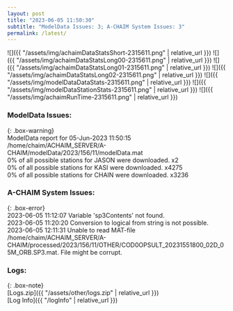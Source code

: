 ```yaml
---
layout: post
title: "2023-06-05 11:50:30"
subtitle: "ModelData Issues: 3; A-CHAIM System Issues: 3"
permalink: /latest/
---
```


![]({{ "/assets/img/achaimDataStatsShort-2315611.png" | relative_url }})
![]({{ "/assets/img/achaimDataStatsLong00-2315611.png" | relative_url }})
![]({{ "/assets/img/achaimDataStatsLong01-2315611.png" | relative_url }})
![]({{ "/assets/img/achaimDataStatsLong02-2315611.png" | relative_url }})
![]({{ "/assets/img/modelDataDataStats-2315611.png" | relative_url }})
![]({{ "/assets/img/modelDataStationStats-2315611.png" | relative_url }})
![]({{ "/assets/img/achaimRunTime-2315611.png" | relative_url }})


### ModelData Issues:  
  
{: .box-warning}  
 ModelData report for 05-Jun-2023 11:50:15   
 /home/chaim/ACHAIM_SERVER/A-CHAIM/modelData/2023/156/11/modelData.mat   
 0% of all possible stations for JASON were downloaded. x2   
 0% of all possible stations for KASI were downloaded. x4275   
 0% of all possible stations for CHAIN were downloaded. x3236   
  
### A-CHAIM System Issues:  
  
{: .box-error}  
2023-06-05 11:12:07 Variable 'sp3Contents' not found.  
2023-06-05 11:20:20 Conversion to logical from string is not possible.  
2023-06-05 12:11:31 Unable to read MAT-file /home/chaim/ACHAIM_SERVER/A-CHAIM/processed/2023/156/11/OTHER/COD0OPSULT_20231551800_02D_05M_ORB.SP3.mat. File might be corrupt.  

### Logs:  
  
{: .box-note}  
[Logs.zip]({{ "/assets/other/logs.zip" | relative_url }})  
[Log Info]({{ "/logInfo" | relative_url }})  
